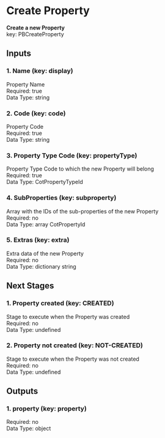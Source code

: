 # Create Property  
**Create a new Property**  
key: PBCreateProperty  
## Inputs  
### 1. Name (key: display)  
Property Name  
Required: true  
Data Type: string   
### 2. Code (key: code)  
Property Code  
Required: true  
Data Type: string   
### 3. Property Type Code (key: propertyType)  
Property Type Code to which the new Property will belong  
Required: true  
Data Type: CotPropertyTypeId   
### 4. SubProperties (key: subproperty)  
Array with the IDs of the sub-properties of the new Property  
Required: no  
Data Type: array CotPropertyId  
### 5. Extras (key: extra)  
Extra data of the new Property  
Required: no  
Data Type: dictionary string  
## Next Stages  
### 1. Property created (key: CREATED)  
Stage to execute when the Property was created  
Required: no  
Data Type: undefined   
### 2. Property not created (key: NOT-CREATED)  
Stage to execute when the Property was not created  
Required: no  
Data Type: undefined   
## Outputs  
### 1. property (key: property)  
  
Required: no  
Data Type: object 